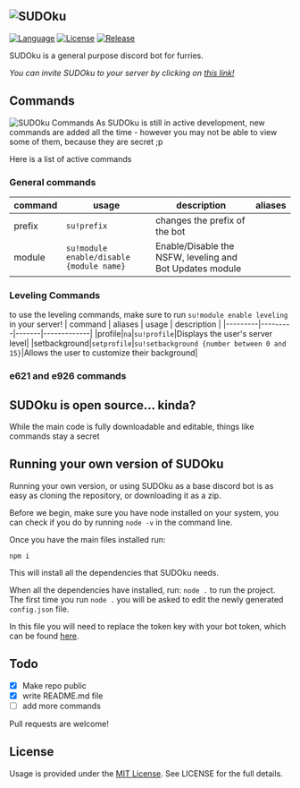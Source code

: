 ![SUDOku](https://github.com/furSUDO/SUDOku/blob/master/github/logo.png?raw=true) 
---
[![Language](https://img.shields.io/badge/JavaScript-purple.svg?style=plastic&colorB=ff4e4e)]()
[![License](https://img.shields.io/github/license/furSUDO/SUDOku.svg?style=plastic&colorB=7288da)]()
[![Release](https://img.shields.io/github/release/furSUDO/SUDOku.svg?style=plastic&colorB=ffffff)]()

SUDOku is a general purpose discord bot for furries.

_You can invite SUDOku to your server by clicking on [this link!](https://discord.com/oauth2/authorize?client_id=612745923575021573&scope=bot&permissions=8)_

## Commands
![SUDOku Commands](https://github.com/furSUDO/SUDOku/blob/master/github/commands.png?raw=true)
As SUDOku is still in active development, new commands are added all the time - however you may not be able to view some of them, because they are secret ;p

Here is a list of active commands
### General commands
| command | usage | description | aliases |
|---------|-------|-------------|---------|
| prefix  |``su!prefix``|changes the prefix of the bot|
| module  | ``su!module enable/disable {module name}`` | Enable/Disable the NSFW, leveling and Bot Updates module |
### Leveling Commands
to use the leveling commands, make sure to run ``su!module enable leveling`` in your server!
| command | aliases | usage | description |
|---------|---------|-------|-------------|
|profile|``na``|``su!profile``|Displays the user's server level|
|setbackground|``setprofile``|``su!setbackground {number between 0 and 15}``|Allows the user to customize their background|
### e621 and e926 commands



## SUDOku is open source... kinda?

While the main code is fully downloadable and editable, things like commands stay a secret

## Running your own version of SUDOku

Running your own version, or using SUDOku as a base discord bot is as easy as cloning the repository, or downloading it as a zip.

Before we begin, make sure you have node installed on your system, you can check if you do by running ``node -v`` in the command line.

Once you have the main files installed run:
```
npm i
```
This will install all the dependencies that SUDOku needs.

When all the dependencies have installed, run: ```node .``` to run the project. The first time you run ``node .`` you will be asked to edit the newly generated ``config.json`` file. 

In this file you will need to replace the token key with your bot token, which can be found [here](https://discord.com/developers/applications).
   


## Todo
- [X] Make repo public
- [X] write README.md file
- [ ] add more commands 

Pull requests are welcome!

## License
Usage is provided under the [MIT License](http://http//opensource.org/licenses/mit-license.php). See LICENSE for the full details.
